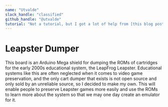 ```yaml
---
name: "Utvalde"
slack_handle: "classified"
github_handle: "@utvalde"
tutorial: "Not a tutorial, but I got a lot of help from [this blog post](https://jammarcade.net/arduino-game-cartridge-dumping/)."
---
```


# Leapster Dumper

This board is an Arduino Mega shield for dumping the ROMs of cartridges for the early 2000s educational system, the LeapFrog Leapster. Educational systems like this are often neglected when it comes to video game preservation, and the only cart dumper that exists is not open source and only sold by an unreliable source, so I decided to make my own. This will enable people to preserve Leapster games more easily and use the ROMs to learn more about the system so that we may one day create an emulator for it. 

